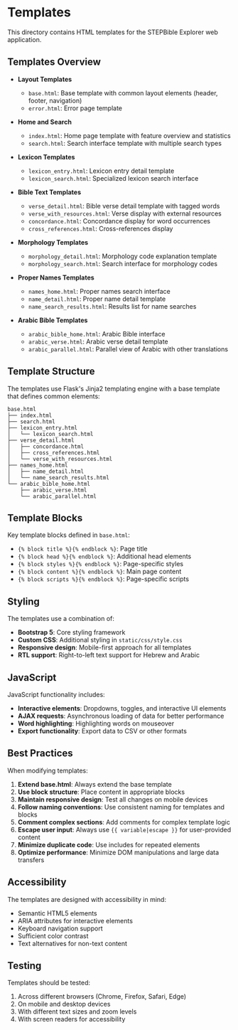 # Templates

This directory contains HTML templates for the STEPBible Explorer web application.

## Templates Overview

- **Layout Templates**
  - `base.html`: Base template with common layout elements (header, footer, navigation)
  - `error.html`: Error page template

- **Home and Search**
  - `index.html`: Home page template with feature overview and statistics
  - `search.html`: Search interface template with multiple search types

- **Lexicon Templates**
  - `lexicon_entry.html`: Lexicon entry detail template
  - `lexicon_search.html`: Specialized lexicon search interface

- **Bible Text Templates**
  - `verse_detail.html`: Bible verse detail template with tagged words
  - `verse_with_resources.html`: Verse display with external resources
  - `concordance.html`: Concordance display for word occurrences
  - `cross_references.html`: Cross-references display

- **Morphology Templates**
  - `morphology_detail.html`: Morphology code explanation template
  - `morphology_search.html`: Search interface for morphology codes

- **Proper Names Templates**
  - `names_home.html`: Proper names search interface
  - `name_detail.html`: Proper name detail template
  - `name_search_results.html`: Results list for name searches

- **Arabic Bible Templates**
  - `arabic_bible_home.html`: Arabic Bible interface
  - `arabic_verse.html`: Arabic verse detail template
  - `arabic_parallel.html`: Parallel view of Arabic with other translations

## Template Structure

The templates use Flask's Jinja2 templating engine with a base template that defines common elements:

```
base.html
├── index.html
├── search.html
├── lexicon_entry.html
│   └── lexicon_search.html
├── verse_detail.html
│   ├── concordance.html
│   ├── cross_references.html
│   └── verse_with_resources.html
├── names_home.html
│   ├── name_detail.html
│   └── name_search_results.html
└── arabic_bible_home.html
    ├── arabic_verse.html
    └── arabic_parallel.html
```

## Template Blocks

Key template blocks defined in `base.html`:

- `{% block title %}{% endblock %}`: Page title
- `{% block head %}{% endblock %}`: Additional head elements
- `{% block styles %}{% endblock %}`: Page-specific styles
- `{% block content %}{% endblock %}`: Main page content
- `{% block scripts %}{% endblock %}`: Page-specific scripts

## Styling

The templates use a combination of:

- **Bootstrap 5**: Core styling framework
- **Custom CSS**: Additional styling in `static/css/style.css`
- **Responsive design**: Mobile-first approach for all templates
- **RTL support**: Right-to-left text support for Hebrew and Arabic

## JavaScript

JavaScript functionality includes:

- **Interactive elements**: Dropdowns, toggles, and interactive UI elements
- **AJAX requests**: Asynchronous loading of data for better performance
- **Word highlighting**: Highlighting words on mouseover
- **Export functionality**: Export data to CSV or other formats

## Best Practices

When modifying templates:

1. **Extend base.html**: Always extend the base template
2. **Use block structure**: Place content in appropriate blocks
3. **Maintain responsive design**: Test all changes on mobile devices
4. **Follow naming conventions**: Use consistent naming for templates and blocks
5. **Comment complex sections**: Add comments for complex template logic
6. **Escape user input**: Always use `{{ variable|escape }}` for user-provided content
7. **Minimize duplicate code**: Use includes for repeated elements
8. **Optimize performance**: Minimize DOM manipulations and large data transfers

## Accessibility

The templates are designed with accessibility in mind:

- Semantic HTML5 elements
- ARIA attributes for interactive elements
- Keyboard navigation support
- Sufficient color contrast
- Text alternatives for non-text content

## Testing

Templates should be tested:

1. Across different browsers (Chrome, Firefox, Safari, Edge)
2. On mobile and desktop devices
3. With different text sizes and zoom levels
4. With screen readers for accessibility 